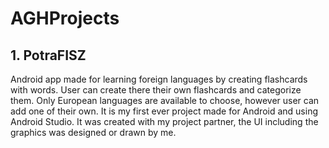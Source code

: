# AGHProjects
 
## 1. PotraFISZ
Android app made for learning foreign languages by creating flashcards with words. User can create there their own flashcards and categorize them. Only European languages are available to choose, however user can add one of their own. It is my first ever project made for Android and using Android Studio. It was created with my project partner, the UI including the graphics was designed or drawn by me.
